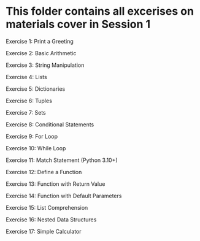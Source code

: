 # This folder contains all excerises on materials cover in Session 1

Exercise 1: Print a Greeting

Exercise 2: Basic Arithmetic

Exercise 3: String Manipulation

Exercise 4: Lists

Exercise 5: Dictionaries

Exercise 6: Tuples

Exercise 7: Sets

Exercise 8: Conditional Statements

Exercise 9: For Loop

Exercise 10: While Loop

Exercise 11: Match Statement (Python 3.10+)

Exercise 12: Define a Function

Exercise 13: Function with Return Value

Exercise 14: Function with Default Parameters

Exercise 15: List Comprehension

Exercise 16: Nested Data Structures

Exercise 17: Simple Calculator
